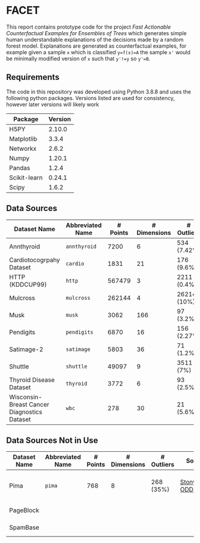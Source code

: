 # FACET

This report contains prototype code for the project *Fast Actionable Counterfactual Examples for Ensembles of Trees* which generates simple human understandable explanations of the decisions made by a random forest model. Explanations are generated as counterfactual examples, for example given a sample `x` which is classified `y=f(x)=A` the sample `x'` would be minimally modified version of `x` such that `y'!=y` so `y'=B`.

## Requirements

The code in this repository was developed using Python 3.8.8 and uses the following python packages. Versions listed are used for consistency, however later versions will likely work

| Package      | Version |
| ------------ | ------- |
| H5PY         | 2.10.0  |
| Matplotlib   | 3.3.4   |
| Networkx     | 2.6.2   |
| Numpy        | 1.20.1  |
| Pandas       | 1.2.4   |
| Scikit-learn | 0.24.1  |
| Scipy        | 1.6.2   |

## Data Sources

| Dataset Name                                | Abbreviated Name | # Points | # Dimensions | # Outliers  | Source                                                                     | Features |
| ------------------------------------------- | ---------------- | -------- | ------------ | ----------- | -------------------------------------------------------------------------- | -------- |
| Annthyroid                                  | `annthyroid`     | 7200     | 6            | 534 (7.42%) | [StonyBrook ODDS](http://odds.cs.stonybrook.edu/annthyroid-dataset/)       | real     |
| Cardiotocogrpahy Dataset                    | `cardio`         | 1831     | 21           | 176 (9.6%)  | [StonyBrook ODDS](http://odds.cs.stonybrook.edu/cardiotocogrpahy-dataset/) | real     |
| HTTP (KDDCUP99)                             | `http`           | 567479   | 3            | 2211 (0.4%) | [StonyBrook ODDS](http://odds.cs.stonybrook.edu/http-kddcup99-dataset/)    | real     |
| Mulcross                                    | `mulcross`       | 262144   | 4            | 26214 (10%) | [OpenML](https://www.openml.org/d/40897)                                   | real     |
| Musk                                        | `musk`           | 3062     | 166          | 97 (3.2%)   | [StonyBrook ODDS](http://odds.cs.stonybrook.edu/musk-dataset/)             | integer  |
| Pendigits                                   | `pendigits`      | 6870     | 16           | 156 (2.27%) | [StonyBrook ODDS](http://odds.cs.stonybrook.edu/pendigits-dataset/)        | integer  |
| Satimage-2                                  | `satimage`       | 5803     | 36           | 71 (1.2%)   | [StonyBrook ODDS](http://odds.cs.stonybrook.edu/satimage-2-dataset/)       | real     |
| Shuttle                                     | `shuttle`        | 49097    | 9            | 3511 (7%)   | [StonyBrook ODDS](http://odds.cs.stonybrook.edu/shuttle-dataset/)          | integer  |
| Thyroid Disease Dataset                     | `thyroid`        | 3772     | 6            | 93 (2.5%)   | [StonyBrook ODDS](http://odds.cs.stonybrook.edu/thyroid-disease-dataset/)  | real     |
| Wisconsin-Breast Cancer Diagnostics Dataset | `wbc`            | 278      | 30           | 21 (5.6%)   | [StonyBrook ODDS](http://odds.cs.stonybrook.edu/wbc/)                      | real     |

## Data Sources Not in Use

| Dataset Name | Abbreviated Name | # Points | # Dimensions | # Outliers | Source                                                                          | Notes                                                                                     |
| ------------ | ---------------- | -------- | ------------ | ---------- | ------------------------------------------------------------------------------- | ----------------------------------------------------------------------------------------- |
| Pima         | `pima`           | 768      | 8            | 268 (35%)  | [StonyBrook ODDS](http://odds.cs.stonybrook.edu/pima-indians-diabetes-dataset/) | [Pulled by dataset owner?](https://archive.ics.uci.edu/ml/datasets/Pima+Indians+Diabetes) |
| PageBlock    |                  |          |              |            |                                                                                 | Have to find                                                                              |
| SpamBase     |                  |          |              |            |                                                                                 | Have to find                                                                              |

